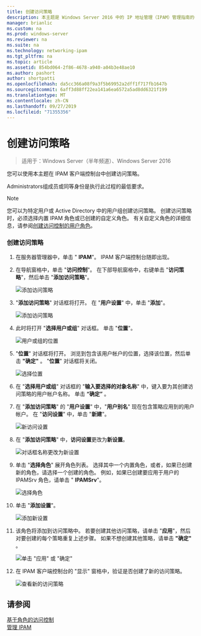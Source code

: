 ```yaml
---
title: 创建访问策略
description: 本主题是 Windows Server 2016 中的 IP 地址管理（IPAM）管理指南的一部分。
manager: brianlic
ms.custom: na
ms.prod: windows-server
ms.reviewer: na
ms.suite: na
ms.technology: networking-ipam
ms.tgt_pltfrm: na
ms.topic: article
ms.assetid: 854bd064-2f86-4678-a940-a04b3e48ae10
ms.author: pashort
author: shortpatti
ms.openlocfilehash: da5cc366a08f9a3f5b69952a2dff1f717fb1647b
ms.sourcegitcommit: 6aff3d88ff22ea141a6ea6572a5ad8dd6321f199
ms.translationtype: MT
ms.contentlocale: zh-CN
ms.lasthandoff: 09/27/2019
ms.locfileid: "71355356"
---
```

# <a name="create-an-access-policy"></a>创建访问策略

>适用于：Windows Server（半年频道）、Windows Server 2016

您可以使用本主题在 IPAM 客户端控制台中创建访问策略。  
  
Administrators组成员或同等身份是执行此过程的最低要求。  
  
> [!NOTE]  
> 您可以为特定用户或 Active Directory 中的用户组创建访问策略。 创建访问策略时，必须选择内置 IPAM 角色或已创建的自定义角色。 有关自定义角色的详细信息，请参阅[创建访问控制的用户角色](../../technologies/ipam/Create-a-User-Role-for-Access-Control.md)。  
  
### <a name="to-create-an-access-policy"></a>创建访问策略  
  
1.  在服务器管理器中，单击 " **IPAM**"。 IPAM 客户端控制台随即出现。  
  
2.  在导航窗格中，单击 "**访问控制**"。 在下部导航窗格中，右键单击 "**访问策略**"，然后单击 "**添加访问策略**"。  
  
    ![添加访问策略](../../media/Create-an-Access-Policy/ipam_CreateAP_01.jpg)  
  
3.  "**添加访问策略**" 对话框将打开。 在 "**用户设置**" 中，单击 "**添加**"。  
  
    ![添加访问策略](../../media/Create-an-Access-Policy/ipam_CreateAP_02.jpg)  
  
4.  此时将打开 "**选择用户或组**" 对话框。 单击 "**位置**"。  
  
    ![用户或组的位置](../../media/Create-an-Access-Policy/ipam_CreateAP_03.jpg)  
  
5.  "**位置**" 对话框将打开。 浏览到包含该用户帐户的位置，选择该位置，然后单击 **"确定"** 。 "**位置**" 对话框将关闭。  
  
    ![选择位置](../../media/Create-an-Access-Policy/ipam_CreateAP_04.jpg)  
  
6.  在 "**选择用户或组**" 对话框的 "**输入要选择的对象名称**" 中，键入要为其创建访问策略的用户帐户名称。 单击 **“确定”** 。  
  
7.  在 "**添加访问策略**" 的 "**用户设置**" 中，"**用户别名**" 现在包含策略应用到的用户帐户。 在 "**访问设置**" 中，单击 "**新建**"。  
  
    ![新访问设置](../../media/Create-an-Access-Policy/ipam_CreateAP_05.jpg)  
  
8.  在 "**添加访问策略**" 中，**访问设置**更改为**新设置**。  
  
    ![对话框名称更改为新设置](../../media/Create-an-Access-Policy/ipam_CreateAP_06.jpg)  
  
9. 单击 "**选择角色**" 展开角色列表。 选择其中一个内置角色，或者，如果已创建新的角色，请选择一个创建的角色。 例如，如果已创建要应用于用户的 IPAMSrv 角色，请单击 " **IPAMSrv**"。  
  
    ![选择角色](../../media/Create-an-Access-Policy/ipam_CreateAP_07.jpg)  
  
10. 单击 "**添加设置**"。  
  
    ![添加新设置](../../media/Create-an-Access-Policy/ipam_CreateAP_08.jpg)  
  
11. 该角色将添加到访问策略中。 若要创建其他访问策略，请单击 "**应用**"，然后对要创建的每个策略重复上述步骤。 如果不想创建其他策略，请单击 **"确定"** 。  
  
    ![单击 "应用" 或 "确定"](../../media/Create-an-Access-Policy/ipam_CreateAP_09.jpg)  
  
12. 在 IPAM 客户端控制台的 "显示" 窗格中，验证是否创建了新的访问策略。  
  
    ![查看新的访问策略](../../media/Create-an-Access-Policy/ipam_CreateAP_09a.jpg)  
  
## <a name="see-also"></a>请参阅  
[基于角色的访问控制](Role-based-Access-Control.md)  
[管理 IPAM](Manage-IPAM.md)  
  


